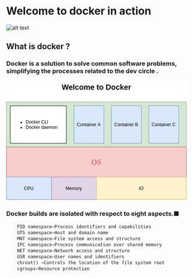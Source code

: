 # Welcome to docker in action
![alt text](https://logz.io/wp-content/uploads/2016/01/docker-facebook-1024x536-1-1024x536.png)
## What is docker ? 

### Docker is a solution to solve common software problems, simplifying the processes related to the dev circle .
![alt text](docker.jpg)

### Docker builds are isolated with respect to eight aspects.■
        PID namespace—Process identifiers and capabilities
        UTS namespace—Host and domain name
        MNT namespace—File system access and structure
        IPC namespace—Process communication over shared memory
        NET namespace—Network access and structure
        USR namespace—User names and identifiers
        chroot() —Controls the location of the file system root
        cgroups—Resource protection
